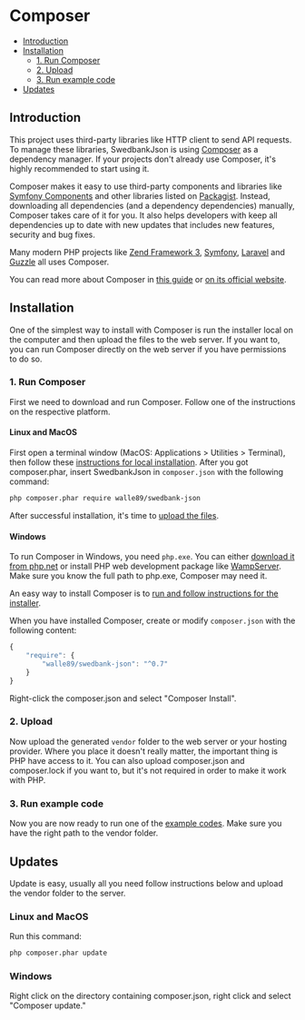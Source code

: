 # Composer
* [Introduction](#introduction)
* [Installation](#installation)
  * [1. Run Composer](#1-run-composer)
  * [2. Upload](#2-upload)
  * [3. Run example code](#3-run-example-code)
* [Updates](#updates)

## Introduction
This project uses third-party libraries like HTTP client to send API requests.
To manage these libraries, SwedbankJson is using [Composer] as a dependency manager.
If your projects don't already use Composer, it's highly recommended to start using it.

Composer makes it easy to use third-party components and libraries like [Symfony Components] and other libraries listed on [Packagist]. 
Instead, downloading all dependencies (and a dependency dependencies) manually, Composer takes care of it for you.
It also helps developers with keep all dependencies up to date with new updates that includes new features, security and bug fixes.

Many modern PHP projects like [Zend Framework 3], [Symfony], [Laravel] and [Guzzle] all uses Composer.

You can read more about Composer in [this guide] or [on its official website].
 
## Installation
One of the simplest way to install with Composer is run the installer local on the computer and then upload the files to the web server.
If you want to, you can run Composer directly on the web server if you have permissions to do so. 

### 1. Run Composer
First we need to download and run Composer. Follow one of the instructions on the respective platform. 

#### Linux and MacOS
First open a terminal window (MacOS: Applications > Utilities > Terminal), then follow these [instructions for local installation](https://getcomposer.org/doc/00-intro.md#locally).
After you got composer.phar, insert SwedbankJson in `composer.json` with the following command:

```bash
php composer.phar require walle89/swedbank-json
```

After successful installation, it's time to [upload the files](#upload). 

#### Windows
To run Composer in Windows, you need `php.exe`. You can either [download it from php.net] or 
install PHP web development package like [WampServer]. Make sure you know the full path to php.exe, Composer may need it. 

An easy way to install Composer is to [run and follow instructions for the installer](https://getcomposer.org/doc/00-intro.md#installation-windows).   

When you have installed Composer, create or modify `composer.json` with the following content:

```javascript
{
    "require": {
        "walle89/swedbank-json": "^0.7"
    }
}
```

Right-click the composer.json and select "Composer Install". 

### 2. Upload
Now upload the generated `vendor` folder to the web server or your hosting provider. Where you place it doesn't really matter, 
the important thing is PHP have access to it. You can also upload composer.json and composer.lock if you want to, but it's not required in order to make it work with PHP.

### 3. Run example code
Now you are now ready to run one of the [example codes]. Make sure you have the right path to the vendor folder.

## Updates
Update is easy, usually all you need follow instructions below and upload the vendor folder to the server.

### Linux and MacOS
Run this command:
```bash
php composer.phar update
```

### Windows
Right click on the directory containing composer.json, right click and select "Composer update."

[Composer]: https://getcomposer.org/
[Symfony Components]: http://symfony.com/components 
[Packagist]: https://packagist.org/

[Zend Framework 3]: https://framework.zend.com/
[Symfony]: https://github.com/symfony/symfony
[Laravel]: https://laravel.com/

[Guzzle]: https://github.com/guzzle/guzzle
[this guide]: https://www.codementor.io/php/tutorial/composer-install-php-dependency-manager
[on its official website]: https://getcomposer.org/

[download it from php.net]: http://windows.php.net/download/
[WampServer]: http://www.wampserver.com/en/

[example codes]: ../INSTALL.md#example-code
